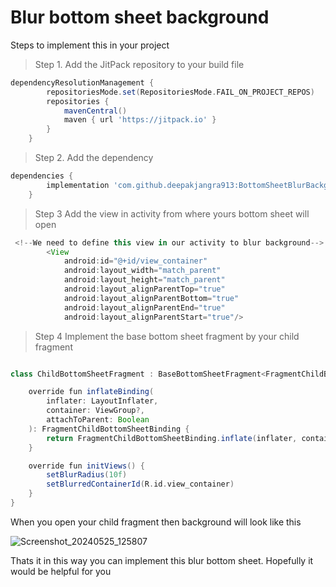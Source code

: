 # Blur bottom sheet background
Steps to implement this in your project
> Step 1. Add the JitPack repository to your build file
```gradle
dependencyResolutionManagement {
		repositoriesMode.set(RepositoriesMode.FAIL_ON_PROJECT_REPOS)
		repositories {
			mavenCentral()
			maven { url 'https://jitpack.io' }
		}
	}
```
> Step 2. Add the dependency
```gradle 
dependencies {
		implementation 'com.github.deepakjangra913:BottomSheetBlurBackground:Version'
	}
```


> Step 3 Add the view in activity from where yours bottom sheet will open 
```gradle 
 <!--We need to define this view in our activity to blur background-->
        <View
            android:id="@+id/view_container"
            android:layout_width="match_parent"
            android:layout_height="match_parent"
            android:layout_alignParentTop="true"
            android:layout_alignParentBottom="true"
            android:layout_alignParentEnd="true"
            android:layout_alignParentStart="true"/>
```
> Step 4 Implement the base bottom sheet fragment by your child fragment 
```gradle 

class ChildBottomSheetFragment : BaseBottomSheetFragment<FragmentChildBottomSheetBinding>() {

    override fun inflateBinding(
        inflater: LayoutInflater,
        container: ViewGroup?,
        attachToParent: Boolean
    ): FragmentChildBottomSheetBinding {
        return FragmentChildBottomSheetBinding.inflate(inflater, container, attachToParent)
    }

    override fun initViews() {
        setBlurRadius(10f)
        setBlurredContainerId(R.id.view_container)
    }
}
```
When you open your child fragment then background will look like this 

![Screenshot_20240525_125807](https://github.com/deepakjangra913/BlurBackgroundPractice/assets/106225128/766dc812-67a8-477b-a39a-5a6db5ea33e4)

Thats it in this way you can implement this blur bottom sheet. Hopefully it would be helpful for you  
